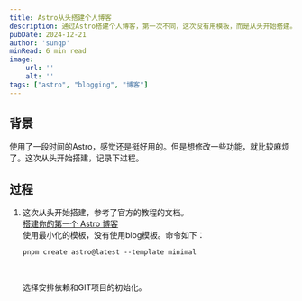 ```yaml
---
title: Astro从头搭建个人博客
description: 通过Astro搭建个人博客，第一次不同，这次没有用模板，而是从头开始搭建。
pubDate: 2024-12-21
author: 'sunqp'
minRead: 6 min read
image:
    url: ''
    alt: ''
tags: ["astro", "blogging", "博客"]
---
```

## 背景
使用了一段时间的Astro，感觉还是挺好用的。但是想修改一些功能，就比较麻烦了。这次从头开始搭建，记录下过程。  

## 过程
1. 这次从头开始搭建，参考了官方的教程的文档。  
[搭建你的第一个 Astro 博客](https://docs.astro.build/zh-cn/tutorial)  
使用最小化的模板，没有使用blog模板。命令如下：
    </br>
    ```
    pnpm create astro@latest --template minimal
    ```
    </br>  

    选择安排依赖和GIT项目的初始化。